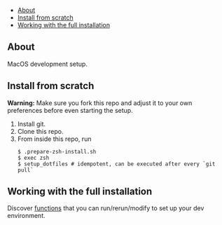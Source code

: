 - [About](#about)
- [Install from scratch](#install-from-scratch)
- [Working with the full installation](#working-with-the-full-installation)

About
---
MacOS development setup.

Install from scratch
---
**Warning:**
Make sure you fork this repo and adjust it to your own preferences before even starting the setup.

1. Install git.
2. Clone this repo.
3. From inside this repo, run
   ```
   $ .prepare-zsh-install.sh
   $ exec zsh
   $ setup_dotfiles # idempotent, can be executed after every `git pull`
   ```

Working with the full installation
---
Discover [functions](./zsh/.functions) that you can run/rerun/modify to set up your dev environment.

